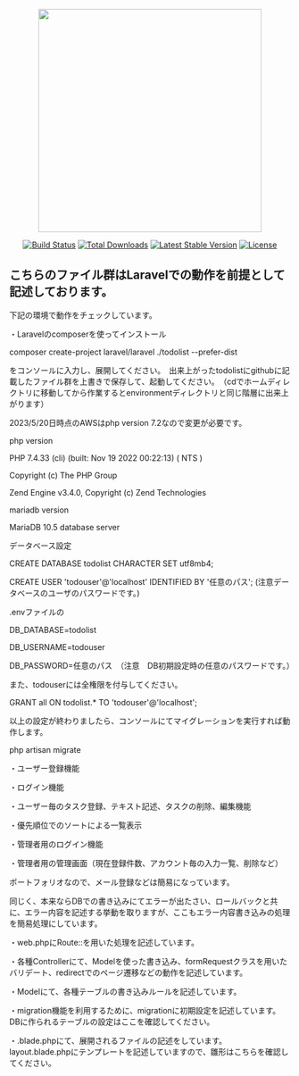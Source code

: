 <p align="center"><a href="https://laravel.com" target="_blank"><img src="https://raw.githubusercontent.com/laravel/art/master/logo-lockup/5%20SVG/2%20CMYK/1%20Full%20Color/laravel-logolockup-cmyk-red.svg" width="400"></a></p>

<p align="center">
<a href="https://travis-ci.org/laravel/framework"><img src="https://travis-ci.org/laravel/framework.svg" alt="Build Status"></a>
<a href="https://packagist.org/packages/laravel/framework"><img src="https://img.shields.io/packagist/dt/laravel/framework" alt="Total Downloads"></a>
<a href="https://packagist.org/packages/laravel/framework"><img src="https://img.shields.io/packagist/v/laravel/framework" alt="Latest Stable Version"></a>
<a href="https://packagist.org/packages/laravel/framework"><img src="https://img.shields.io/packagist/l/laravel/framework" alt="License"></a>
</p>

## こちらのファイル群はLaravelでの動作を前提として記述しております。

<p>下記の環境で動作をチェックしています。

<p>・Laravelのcomposerを使ってインストール</p>
<p> composer create-project laravel/laravel ./todolist --prefer-dist</p>
<p>をコンソールに入力し、展開してください。　出来上がったtodolistにgithubに記載したファイル群を上書きで保存して、起動してください。　（cdでホームディレクトリに移動してから作業するとenvironmentディレクトリと同じ階層に出来上がります）</p>

<p>2023/5/20日時点のAWSはphp version 7.2なので変更が必要です。</p>

<p>php version</p>
<p>PHP 7.4.33 (cli) (built: Nov 19 2022 00:22:13) ( NTS )</p>
<p>Copyright (c) The PHP Group</p>
<p>Zend Engine v3.4.0, Copyright (c) Zend Technologies</p>

<p>mariadb version</p>
<p>MariaDB 10.5 database server</p>

<p>データベース設定</p>
<p>CREATE DATABASE todolist CHARACTER SET utf8mb4;</p>
<p>CREATE USER 'todouser'@'localhost' IDENTIFIED BY '任意のパス';  (注意データベースのユーザのパスワードです。)</p>

<p>.envファイルの</p>
<p>DB_DATABASE=todolist</p>
<p>DB_USERNAME=todouser</p>
<p>DB_PASSWORD=任意のパス　（注意　DB初期設定時の任意のパスワードです。）</p>

<p>また、todouserには全権限を付与してください。</p>
<p>GRANT all ON todolist.* TO 'todouser'@'localhost';</p>


<p>以上の設定が終わりましたら、コンソールにてマイグレーションを実行すれば動作します。</p>
<p>php artisan migrate</p>




<p>・ユーザー登録機能</p>
<p>・ログイン機能</p>
<p>・ユーザー毎のタスク登録、テキスト記述、タスクの削除、編集機能</p>
<p>・優先順位でのソートによる一覧表示</p>
<p>・管理者用のログイン機能</p>
<p>・管理者用の管理画面（現在登録件数、アカウント毎の入力一覧、削除など）</p>


<p>ポートフォリオなので、メール登録などは簡易になっています。</p>
<p>同じく、本来ならDBでの書き込みにてエラーが出たさい、ロールバックと共に、エラー内容を記述する挙動を取りますが、ここもエラー内容書き込みの処理を簡易処理にしています。</p>

<p>・web.phpにRoute::を用いた処理を記述しています。</p>
<p>・各種Controllerにて、Modelを使った書き込み、formRequestクラスを用いたバリデート、redirectでのページ遷移などの動作を記述しています。</p>
<p>・Modelにて、各種テーブルの書き込みルールを記述しています。</p>
<p>・migration機能を利用するために、migrationに初期設定を記述しています。　DBに作られるテーブルの設定はここを確認してください。</p>
<p>・.blade.phpにて、展開されるファイルの記述をしています。　layout.blade.phpにテンプレートを記述していますので、雛形はこちらを確認してください。</p>
